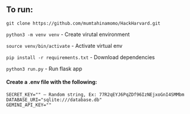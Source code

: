 ## To run:
`git clone https://github.com/mumtahinamomo/HackHarvard.git`

`python3 -m venv venv` - Create virutal environment

`source venv/bin/activate` - Activate virtual env

`pip install -r requirements.txt` - Download dependencies

`python3 run.py` - Run flask app


#### Create a .env file with the following:
```
SECRET_KEY="" – Random string, Ex: 77R2qEYJ6PqZDf96IzNEjxoGnI4SMMbm
DATABASE_URI="sqlite:///database.db"
GEMINI_API_KEY=""
```
